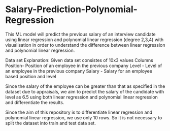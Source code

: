 # Salary-Prediction-Polynomial-Regression

This ML model will predict the previous salary of an interview candidate using linear regression and polynomial linear regression (degree 2,3,4) with visualisation
in order to understand the difference between linear regression and polynomial linear regression.

Data set Explanation:
Given data set consistes of 10x3 values
Columns
 Position- Position of an employee in the previous company
 Level - Level of an employee in the previous company
 Salary - Salary for an employee based position and level
 
 Since the salary of the employee can be greater than that as specified in the dataset due to appraisals, we aim to predict the salary of the candidate with level as 6.5
 using both linear regression and polynomial linear regression and differentiate the results.
 
 Since the aim of this repository is to differentiate linear regression and polynomial linear regression, we use only 10 rows.
 So it is not necessary to split the dataset into train and test data set.

